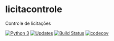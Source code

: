 # licitacontrole
Controle de licitações 


[![Python 3](https://pyup.io/repos/github/Fla-Cassa/licitacontrole/python-3-shield.svg)](https://pyup.io/repos/github/Fla-Cassa/licitacontrole/)
[![Updates](https://pyup.io/repos/github/Fla-Cassa/licitacontrole/shield.svg)](https://pyup.io/repos/github/Fla-Cassa/licitacontrole/)
[![Build Status](https://travis-ci.org/Fla-Cassa/licitacontrole.svg?branch=main)](https://travis-ci.org/Fla-Cassa/licitacontrole)
[![codecov](https://codecov.io/gh/Fla-Cassa/licitacontrole/branch/main/graph/badge.svg?token=WHQMJZFP04)](https://codecov.io/gh/Fla-Cassa/licitacontrole)
    
